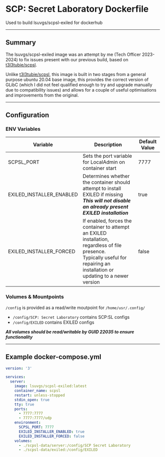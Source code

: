 # SCP: Secret Laboratory Dockerfile
Used to build lsuvgs/scpsl-exiled for dockerhub

***

## Summary
The lsuvgs/scpsl-exiled image was an attempt by me (Tech Officer 2023-2024) to fix issues present with our previous build, based on [t3l3tubie/scpsl](https://hub.docker.com/r/t3l3tubie/scpsl).

Unlike [t3l3tubie/scpsl](https://hub.docker.com/r/t3l3tubie/scpsl), this image is built in two stages from a general purpose ubuntu 20.04 base image, this provides the correct version of GLibC (which I did not feel qualified enough to try and upgrade manually due to compatibility issues) and allows for a couple of useful optimisations and improvements from the original.


***
## Configuration

### ENV Variables

| Variable | Description | Default Value |
|---|---|---|
| SCPSL_PORT | Sets the port variable for LocalAdmin on container start | 7777 |
| EXILED_INSTALLER_ENABLED | Determines whether the container should attempt to install EXILED if missing<br>**_This will not disable an already present EXILED installation_** | true |
| EXILED_INSTALLER_FORCED  | If enabled, forces the container to attempt an EXILED installation, regardless of file presence.<br>Typically useful for repairing an installation or updating to a newer version | false |


### Volumes & Mountpoints
`/config` is provided as a read/write moutpoint for `/home/usr/.config/`
- `/config/SCP: Secret Laboratory` contains SCP:SL configs
- `/config/EXILED` contains EXILED configs

**_All volumes should be read/writable by GUID 22035 to ensure functionality_**

***

## Example docker-compose.yml
```yaml
version: '3'

services:
  server:
    image: lsuvgs/scpsl-exiled:latest
    container_name: scpsl
    restart: unless-stopped
    stdin_open: true
    tty: true
    ports:
      - 7777:7777
      - 7777:7777/udp
    environment:
      SCPSL_PORT: 7777
      EXILED_INSTALLER_ENABLED: true
      EXILED_INSTALLER_FORCED: false
    volumes:
      - ./scpsl-data/server:/config/SCP Secret Laboratory
      - ./scpsl-data/exiled:/config/EXILED
```
